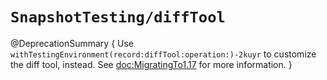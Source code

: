 # ``SnapshotTesting/diffTool``

@DeprecationSummary {
  Use ``withTestingEnvironment(record:diffTool:operation:)-2kuyr`` to customize the diff tool, instead.
  See <doc:MigratingTo1.17> for more information.
}
